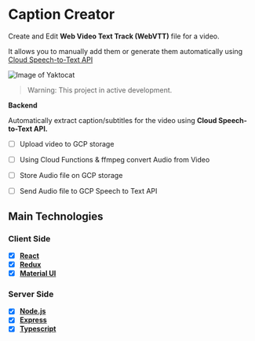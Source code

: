 # Caption Creator

Create and Edit **Web Video Text Track (WebVTT)** file for a video. 

It allows you to manually add them or generate them automatically using [Cloud Speech-to-Text API](https://cloud.google.com/speech-to-text)

![Image of Yaktocat](https://i.imgur.com/SlHmAgr.png)

> Warning: This project in active development.

**Backend**

Automatically extract caption/subtitles for the video using **Cloud Speech-to-Text API.**

- [ ] Upload video to GCP storage
- [ ] Using Cloud Functions & ffmpeg convert Audio from Video
- [ ] Store Audio file on GCP storage
- [ ] Send Audio file to GCP Speech to Text API



## Main Technologies

### Client Side

- [x] **[React](https://github.com/facebook/react)**
- [x] **[Redux](https://github.com/reactjs/redux)**
- [x] **[Material UI](https://material-ui.com/)**

### Server Side
- [x] **[Node.js](https://nodejs.org/en/)**
- [x] **[Express](https://expressjs.com/)**
- [x] **[Typescript](https://www.typescriptlang.org/)**
